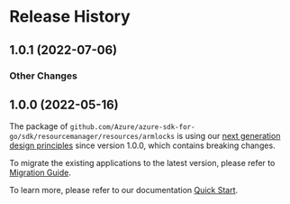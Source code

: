 # Release History

## 1.0.1 (2022-07-06)
### Other Changes


## 1.0.0 (2022-05-16)

The package of `github.com/Azure/azure-sdk-for-go/sdk/resourcemanager/resources/armlocks` is using our [next generation design principles](https://azure.github.io/azure-sdk/general_introduction.html) since version 1.0.0, which contains breaking changes.

To migrate the existing applications to the latest version, please refer to [Migration Guide](https://aka.ms/azsdk/go/mgmt/migration).

To learn more, please refer to our documentation [Quick Start](https://aka.ms/azsdk/go/mgmt).